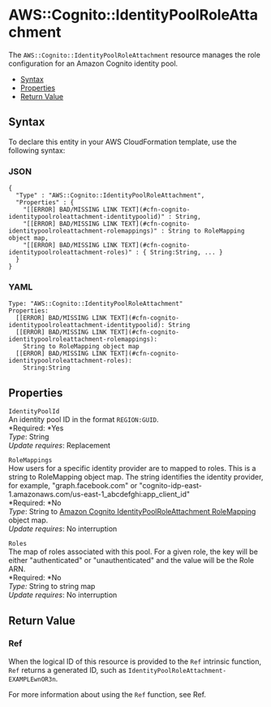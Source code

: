 # AWS::Cognito::IdentityPoolRoleAttachment<a name="aws-resource-cognito-identitypoolroleattachment"></a>

The `AWS::Cognito::IdentityPoolRoleAttachment` resource manages the role configuration for an Amazon Cognito identity pool\.


+ [Syntax](#aws-resource-cognito-identitypoolroleattachment-syntax)
+ [Properties](#w3ab2c21c10d246b9)
+ [Return Value](#w3ab2c21c10d246c11)

## Syntax<a name="aws-resource-cognito-identitypoolroleattachment-syntax"></a>

To declare this entity in your AWS CloudFormation template, use the following syntax:

### JSON<a name="aws-resource-cognito-identitypoolroleattachment-syntax.json"></a>

```
{
  "Type" : "AWS::Cognito::IdentityPoolRoleAttachment",
  "Properties" : {
    "[[ERROR] BAD/MISSING LINK TEXT](#cfn-cognito-identitypoolroleattachment-identitypoolid)" : String,
    "[[ERROR] BAD/MISSING LINK TEXT](#cfn-cognito-identitypoolroleattachment-rolemappings)" : String to RoleMapping object map,
    "[[ERROR] BAD/MISSING LINK TEXT](#cfn-cognito-identitypoolroleattachment-roles)" : { String:String, ... }
  }
}
```

### YAML<a name="aws-resource-cognito-identitypoolroleattachment-syntax.yaml"></a>

```
Type: "AWS::Cognito::IdentityPoolRoleAttachment"
Properties:
  [[ERROR] BAD/MISSING LINK TEXT](#cfn-cognito-identitypoolroleattachment-identitypoolid): String
  [[ERROR] BAD/MISSING LINK TEXT](#cfn-cognito-identitypoolroleattachment-rolemappings): 
    String to RoleMapping object map
  [[ERROR] BAD/MISSING LINK TEXT](#cfn-cognito-identitypoolroleattachment-roles): 
    String:String
```

## Properties<a name="w3ab2c21c10d246b9"></a>

`IdentityPoolId`  
An identity pool ID in the format `REGION:GUID`\.  
*Required: *Yes  
*Type*: String  
*Update requires*: Replacement

`RoleMappings`  
How users for a specific identity provider are to mapped to roles\. This is a string to RoleMapping object map\. The string identifies the identity provider, for example, "graph\.facebook\.com" or "cognito\-idp\-east\-1\.amazonaws\.com/us\-east\-1\_abcdefghi:app\_client\_id"  
*Required: *No  
*Type*: String to [Amazon Cognito IdentityPoolRoleAttachment RoleMapping](aws-properties-cognito-identitypoolroleattachment-rolemapping.md) object map\.  
*Update requires*: No interruption

`Roles`  
The map of roles associated with this pool\. For a given role, the key will be either "authenticated" or "unauthenticated" and the value will be the Role ARN\.  
*Required: *No  
*Type:* String to string map  
*Update requires*: No interruption

## Return Value<a name="w3ab2c21c10d246c11"></a>

### Ref<a name="w3ab2c21c10d246c11b2"></a>

When the logical ID of this resource is provided to the `Ref` intrinsic function, `Ref` returns a generated ID, such as `IdentityPoolRoleAttachment-EXAMPLEwnOR3n`\.

For more information about using the `Ref` function, see Ref\.
